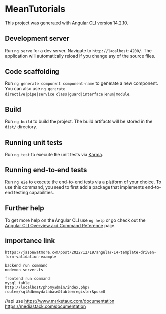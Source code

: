 # MeanTutorials

This project was generated with [Angular CLI](https://github.com/angular/angular-cli) version 14.2.10.

## Development server

Run `ng serve` for a dev server. Navigate to `http://localhost:4200/`. The application will automatically reload if you change any of the source files.

## Code scaffolding

Run `ng generate component component-name` to generate a new component. You can also use `ng generate directive|pipe|service|class|guard|interface|enum|module`.

## Build

Run `ng build` to build the project. The build artifacts will be stored in the `dist/` directory.

## Running unit tests

Run `ng test` to execute the unit tests via [Karma](https://karma-runner.github.io).

## Running end-to-end tests

Run `ng e2e` to execute the end-to-end tests via a platform of your choice. To use this command, you need to first add a package that implements end-to-end testing capabilities.

## Further help

To get more help on the Angular CLI use `ng help` or go check out the [Angular CLI Overview and Command Reference](https://angular.io/cli) page.


## importance link
```
https://jasonwatmore.com/post/2022/12/19/angular-14-template-driven-form-validation-example

backend run command
nodemon server.ts

frontend run command
mysql table
http://localhost/phpmyadmin/index.php?route=/sql&db=mydatabase&table=register&pos=0
```

//api use 
https://www.marketaux.com/documentation
https://mediastack.com/documentation
